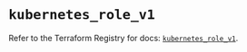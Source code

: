 # `kubernetes_role_v1`

Refer to the Terraform Registry for docs: [`kubernetes_role_v1`](https://registry.terraform.io/providers/hashicorp/kubernetes/2.29.0/docs/resources/role_v1).
